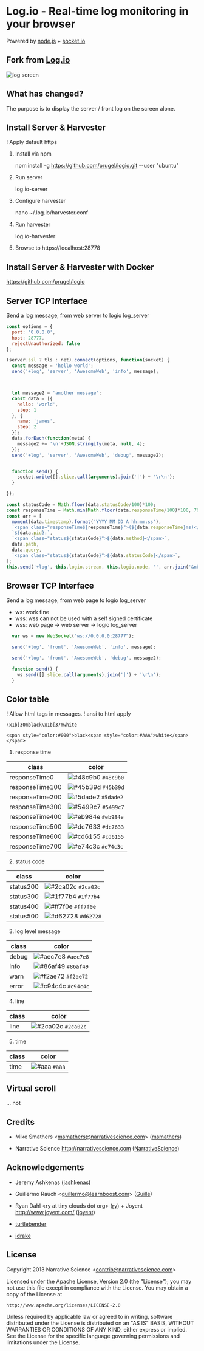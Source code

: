 Log.io - Real-time log monitoring in your browser
=================================================

Powered by [node.js](http://nodejs.org) + [socket.io](http://socket.io)

## Fork from [Log.io](https://github.com/NarrativeScience/Log.io)

![log screen](./logio.gif)


## What has changed?

The purpose is to display the server / front log on the screen alone.

## Install Server & Harvester
! Apply default https

1) Install via npm

    npm install -g https://github.com/prugel/logio.git --user "ubuntu"

2) Run server

    log.io-server

3) Configure harvester

    nano ~/.log.io/harvester.conf

4) Run harvester

    log.io-harvester

5) Browse to https://localhost:28778

## Install Server & Harvester with Docker
https://github.com/prugel/logio

## Server TCP Interface

Send a log message, from web server to logio log_server
``` javascript
const options = {
  port: '0.0.0.0',
  host: 28777,
  rejectUnauthorized: false
};

(server.ssl ? tls : net).connect(options, function(socket) {
  const message = 'hello world';
  send('+log', 'server', 'AwesomeWeb', 'info', message);



  let message2 = 'another message';
  const data = [{
    hello: 'world',
    step: 1
  }, {
    name: 'james',
    step: 2
  }];
  data.forEach(function(meta) {
    message2 += '\n'+JSON.stringify(meta, null, 4);
  });
  send('+log', 'server', 'AwesomeWeb', 'debug', message2);


  function send() {
    socket.write([].slice.call(arguments).join('|') + '\r\n');
  }

});
```

``` javascript
const statusCode = Math.floor(data.statusCode/100)*100;
const responseTime = Math.min(Math.floor(data.responseTime/100)*100, 700);
const arr = [
  moment(data.timestamp).format('YYYY MM DD A hh:mm:ss'),
  `<span class="responseTime${responseTime}">(${data.responseTime}ms)</span>`,
  `${data.pid}:`,
  `<span class="status${statusCode}">${data.method}</span>`,
  data.path,
  data.query,
  `<span class="status${statusCode}">${data.statusCode}</span>`,
];
this.send('+log', this.logio.stream, this.logio.node, '', arr.join('&nbsp;&nbsp;&nbsp;'));
```

## Browser TCP Interface

Send a log message, from web page to logio log_server
- ws: work fine
- wss: wss can not be used with a self signed certificate
- wss: web page -> web server -> logio log_server
``` javascript
  var ws = new WebSocket("ws://0.0.0.0:28777");

  send('+log', 'front', 'AwesomeWeb', 'info', message);

  send('+log', 'front', 'AwesomeWeb', 'debug', message2);

  function send() {
    ws.send([].slice.call(arguments).join('|') + '\r\n');
  }
```

## Color table
! Allow html tags in messages.
! ansi to html apply
```
\x1b[30mblack\x1b[37mwhite

<span style="color:#000">black<span style="color:#AAA">white</span></span>
```
1. response time

  class | color
  ------------ | -------------
  responseTime0 | ![#48c9b0](https://placehold.it/15/48c9b0/000000?text=+) `#48c9b0`
  responseTime100 | ![#45b39d](https://placehold.it/15/45b39d/000000?text=+) `#45b39d`
  responseTime200 | ![#5dade2](https://placehold.it/15/5dade2/000000?text=+) `#5dade2`
  responseTime300 | ![#5499c7](https://placehold.it/15/5499c7/000000?text=+) `#5499c7`
  responseTime400 | ![#eb984e](https://placehold.it/15/eb984e/000000?text=+) `#eb984e`
  responseTime500 | ![#dc7633](https://placehold.it/15/dc7633/000000?text=+) `#dc7633`
  responseTime600 | ![#cd6155](https://placehold.it/15/cd6155/000000?text=+) `#cd6155`
  responseTime700 | ![#e74c3c](https://placehold.it/15/e74c3c/000000?text=+) `#e74c3c`

2. status code

  class | color
  ------- | ------
  status200 | ![#2ca02c](https://placehold.it/15/2ca02c/000000?text=+) `#2ca02c`
  status300 | ![#1f77b4](https://placehold.it/15/1f77b4/000000?text=+) `#1f77b4`
  status400 | ![#ff7f0e](https://placehold.it/15/ff7f0e/000000?text=+) `#ff7f0e`
  status500 | ![#d62728](https://placehold.it/15/d62728/000000?text=+) `#d62728`

3. log level message

  class | color
  ------- | ------
  debug | ![#aec7e8](https://placehold.it/15/aec7e8/000000?text=+) `#aec7e8`
  info | ![#86af49](https://placehold.it/15/86af49/000000?text=+) `#86af49`
  warn | ![#f2ae72](https://placehold.it/15/f2ae72/000000?text=+) `#f2ae72`
  error | ![#c94c4c](https://placehold.it/15/c94c4c/000000?text=+) `#c94c4c`

4. line

  class | color
  ------- | ------
  line | ![#2ca02c](https://placehold.it/15/2ca02c/000000?text=+) `#2ca02c`

5. time

  class | color
  ------- | ------
  time | ![#aaa](https://placehold.it/15/aaa/000000?text=+) `#aaa`

## Virtual scroll
... not

## Credits

- Mike Smathers &lt;msmathers@narrativescience.com&gt; ([msmathers](http://github.com/msmathers))

- Narrative Science http://narrativescience.com ([NarrativeScience](http://github.com/NarrativeScience))

## Acknowledgements

- Jeremy Ashkenas ([jashkenas](https://github.com/jashkenas))

- Guillermo Rauch &lt;guillermo@learnboost.com&gt; ([Guille](http://github.com/guille))

- Ryan Dahl &lt;ry at tiny clouds dot org&gt; ([ry](https://github.com/ry)) + Joyent http://www.joyent.com/ ([joyent](https://github.com/joyent/))

- [turtlebender](http://github.com/turtlebender)

- [jdrake](http://github.com/jdrake)

## License

Copyright 2013 Narrative Science &lt;contrib@narrativescience.com&gt;

Licensed under the Apache License, Version 2.0 (the "License");
you may not use this file except in compliance with the License.
You may obtain a copy of the License at

    http://www.apache.org/licenses/LICENSE-2.0

Unless required by applicable law or agreed to in writing, software
distributed under the License is distributed on an "AS IS" BASIS,
WITHOUT WARRANTIES OR CONDITIONS OF ANY KIND, either express or implied.
See the License for the specific language governing permissions and
limitations under the License.
